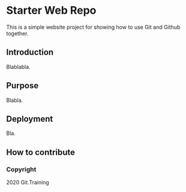 # Starter Web Repo

This is a simple website project for showing how to use Git and Github together.

## Introduction 

Blablabla.

## Purpose

Blabla. 

## Deployment 

Bla.

## How to contribute

### Copyright 

2020 Git.Training
